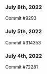 ### July 8th, 2022

Commit #9293

### July 5th, 2022

Commit #314353


### July 4th, 2022

Commit #72281
